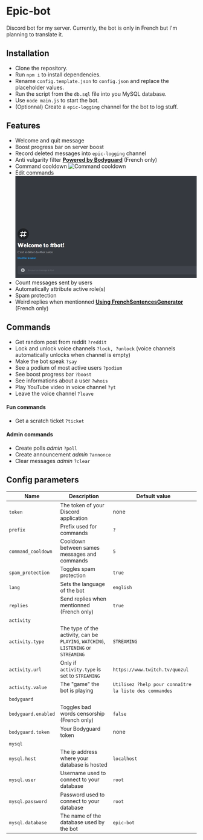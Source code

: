 # Epic-bot
Discord bot for my server. Currently, the bot is only in French but I'm planning to translate it.

## Installation
* Clone the repository.
* Run `npm i` to install dependencies.
* Rename `config.template.json` to `config.json` and replace the placeholder values.
* Run the script from the `db.sql` file into you MySQL database.
* Use `node main.js` to start the bot.
* (Optionnal) Create a `epic-logging` channel for the bot to log stuff.

## Features
* Welcome and quit message
* Boost progress bar on server boost
* Record deleted messages into `epic-logging` channel
* Anti vulgarity filter **[Powered by Bodyguard](https://developers.bodyguard.ai/)** (French only)
* Command cooldown ![Command cooldown](assets/cooldown.gif)
* Edit commands ![Command cooldown](assets/edit_command.gif)
* Count messages sent by users
* Automatically attribute active role(s)
* Spam protection
* Weird replies when mentionned **[Using FrenchSentencesGenerator](https://github.com/Klemek/FrenchSentencesGenerator)** (French only)

## Commands
* Get random post from reddit `?reddit`
* Lock and unlock voice channels `?lock, ?unlock` (voice channels automatically unlocks when channel is empty)
* Make the bot speak `?say`
* See a podium of most active users `?podium`
* See boost progress bar `?boost`
* See informations about a user `?whois`
* Play YouTube video in voice channel `?yt`
* Leave the voice channel `?leave`

#### Fun commands
* Get a scratch ticket `?ticket`

#### Admin commands
* Create polls *admin* `?poll`
* Create announcement *admin* `?annonce`
* Clear messages *admin* `?clear`

## Config parameters
Name | Description | Default value
--- | --- | ---
`token` | The token of your Discord application | none
`prefix` | Prefix used for commands | `?`
`command_cooldown` | Cooldown between sames messages and commands | `5`
`spam_protection` | Toggles spam protection | `true`
`lang` | Sets the language of the bot | `english`
`replies` | Send replies when mentionned (French only) | `true`
`activity` | |
`activity.type` | The type of the activity, can be `PLAYING`, `WATCHING`, `LISTENING` or `STREAMING` | `STREAMING`
`activity.url` | Only if `activity.type` is set to `STREAMING` | `https://www.twitch.tv/quozul`
`activity.value` | The "game" the bot is playing | `Utilisez ?help pour connaître la liste des commandes`
`bodyguard` | |
`bodyguard.enabled` | Toggles bad words censorship (French only) | `false`
`bodyguard.token` | Your Bodyguard token | none
`mysql` | |
`mysql.host` | The ip address where your database is hosted | `localhost`
`mysql.user` | Username used to connect to your database | `root`
`mysql.password` | Password used to connect to your database | `root`
`mysql.database` | The name of the database used by the bot | `epic-bot`